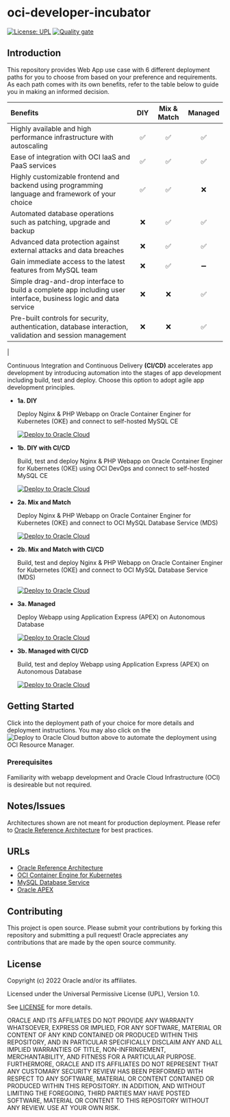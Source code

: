 # oci-developer-incubator

[![License: UPL](https://img.shields.io/badge/license-UPL-green)](https://img.shields.io/badge/license-UPL-green) [![Quality gate](https://sonarcloud.io/api/project_badges/quality_gate?project=oracle-devrel_oci-developer-incubator)](https://sonarcloud.io/dashboard?id=oracle-devrel_oci-developer-incubator)

## Introduction
This repository provides Web App use case with 6 different deployment paths for you to choose from based on your preference and requirements. As each path comes with its own benefits, refer to the table below to guide you in making an informed decision.

| Benefits | DIY | Mix & Match | Managed |
| :--- | :---: | :---: | :---: |
| Highly available and high performance infrastructure with autoscaling | :white_check_mark: | :white_check_mark: | :white_check_mark: |
| Ease of integration with OCI IaaS and PaaS services | :white_check_mark: | :white_check_mark: | :white_check_mark: |
| Highly customizable frontend and backend using programming language and framework of your choice | :white_check_mark: | :white_check_mark: | :x: |
| Automated database operations such as patching, upgrade and backup | :x: | :white_check_mark: | :white_check_mark: |
| Advanced data protection against external attacks and data breaches | :x: | :white_check_mark: | :white_check_mark: |
| Gain immediate access to the latest features from MySQL team | :x: | :white_check_mark: | :heavy_minus_sign: |
| Simple drag-and-drop interface to build a complete app including user interface, business logic and data service | :x: | :x: | :white_check_mark:  |
| Pre-built controls for security, authentication, database interaction, validation and session management | :x: | :x: | :white_check_mark: |
|

Continuous Integration and Continuous Delivery **(CI/CD)** accelerates app development by introducing automation into the stages of app development including build, test and deploy. Choose this option to adopt agile app development principles.

* **1a. DIY**

    Deploy Nginx & PHP Webapp on Oracle Container Enginer for Kubernetes (OKE) and connect to self-hosted MySQL CE

    [![Deploy to Oracle Cloud](https://oci-resourcemanager-plugin.plugins.oci.oraclecloud.com/latest/deploy-to-oracle-cloud.svg)](https://cloud.oracle.com/resourcemanager/stacks/create?zipUrl=https://<replace_zipfile>)     

* **1b. DIY with CI/CD**

    Build, test and deploy Nginx & PHP Webapp on Oracle Container Enginer for Kubernetes (OKE) using OCI DevOps and connect to self-hosted MySQL CE

    [![Deploy to Oracle Cloud](https://oci-resourcemanager-plugin.plugins.oci.oraclecloud.com/latest/deploy-to-oracle-cloud.svg)](https://cloud.oracle.com/resourcemanager/stacks/create?zipUrl=https://<replace_zipfile>)

* **2a. Mix and Match**

    Deploy Nginx & PHP Webapp on Oracle Container Enginer for Kubernetes (OKE) and connect to OCI MySQL Database Service (MDS)

    [![Deploy to Oracle Cloud](https://oci-resourcemanager-plugin.plugins.oci.oraclecloud.com/latest/deploy-to-oracle-cloud.svg)](https://cloud.oracle.com/resourcemanager/stacks/create?zipUrl=https://<replace_zipfile>)

* **2b. Mix and Match with CI/CD**

    Build, test and deploy Nginx & PHP Webapp on Oracle Container Enginer for Kubernetes (OKE) and connect to OCI MySQL Database Service (MDS)

    [![Deploy to Oracle Cloud](https://oci-resourcemanager-plugin.plugins.oci.oraclecloud.com/latest/deploy-to-oracle-cloud.svg)](https://cloud.oracle.com/resourcemanager/stacks/create?zipUrl=https://<replace_zipfile>)

* **3a. Managed**

    Deploy Webapp using Application Express (APEX) on Autonomous Database 

    [![Deploy to Oracle Cloud](https://oci-resourcemanager-plugin.plugins.oci.oraclecloud.com/latest/deploy-to-oracle-cloud.svg)](https://cloud.oracle.com/resourcemanager/stacks/create?zipUrl=https://<replace_zipfile>)

* **3b. Managed with CI/CD**

    Build, test and deploy Webapp using Application Express (APEX) on Autonomous Database 

    [![Deploy to Oracle Cloud](https://oci-resourcemanager-plugin.plugins.oci.oraclecloud.com/latest/deploy-to-oracle-cloud.svg)](https://cloud.oracle.com/resourcemanager/stacks/create?zipUrl=https://<replace_zipfile>)

## Getting Started
Click into the deployment path of your choice for more details and deployment instructions. You may also click on the ![Deploy to Oracle Cloud](https://oci-resourcemanager-plugin.plugins.oci.oraclecloud.com/latest/deploy-to-oracle-cloud.svg) button above to automate the deployment using OCI Resource Manager. 

### Prerequisites
Familiarity with webapp development and Oracle Cloud Infrastructure (OCI) is desireable but not required.

## Notes/Issues
Architectures shown are not meant for production deployment. Please refer to [Oracle Reference Architecture](https://docs.oracle.com/en/solutions/ha-web-app/index.html) for best practices.

## URLs
* [Oracle Reference Architecture](https://docs.oracle.com/en/solutions/ha-web-app/index.html)
* [OCI Container Engine for Kubernetes](https://docs.oracle.com/en-us/iaas/Content/ContEng/Concepts/contengoverview.htm)
* [MySQL Database Service](https://docs.oracle.com/en-us/iaas/mysql-database/doc/overview-mysql-database-service.html)
* [Oracle APEX](https://docs.oracle.com/en/database/oracle/apex/index.html)

## Contributing
This project is open source.  Please submit your contributions by forking this repository and submitting a pull request!  Oracle appreciates any contributions that are made by the open source community.

## License
Copyright (c) 2022 Oracle and/or its affiliates.

Licensed under the Universal Permissive License (UPL), Version 1.0.

See [LICENSE](LICENSE) for more details.

ORACLE AND ITS AFFILIATES DO NOT PROVIDE ANY WARRANTY WHATSOEVER, EXPRESS OR IMPLIED, FOR ANY SOFTWARE, MATERIAL OR CONTENT OF ANY KIND CONTAINED OR PRODUCED WITHIN THIS REPOSITORY, AND IN PARTICULAR SPECIFICALLY DISCLAIM ANY AND ALL IMPLIED WARRANTIES OF TITLE, NON-INFRINGEMENT, MERCHANTABILITY, AND FITNESS FOR A PARTICULAR PURPOSE.  FURTHERMORE, ORACLE AND ITS AFFILIATES DO NOT REPRESENT THAT ANY CUSTOMARY SECURITY REVIEW HAS BEEN PERFORMED WITH RESPECT TO ANY SOFTWARE, MATERIAL OR CONTENT CONTAINED OR PRODUCED WITHIN THIS REPOSITORY. IN ADDITION, AND WITHOUT LIMITING THE FOREGOING, THIRD PARTIES MAY HAVE POSTED SOFTWARE, MATERIAL OR CONTENT TO THIS REPOSITORY WITHOUT ANY REVIEW. USE AT YOUR OWN RISK. 
